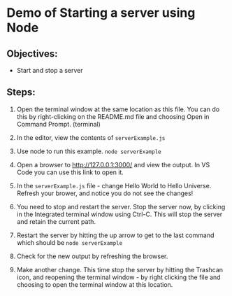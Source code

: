 # Demo of Starting a server using Node

## Objectives:
* Start and stop a server 

## Steps:
1. Open the terminal window at the same location as this file. You can do this by right-clicking on the README.md file and choosing Open in Command Prompt. (terminal)

1. In the editor, view the contents of `serverExample.js`

1. Use node to run this example. `node serverExample`

1. Open a browser to http://127.0.0.1:3000/ and view the output. In VS Code you can use this link to open it. 

1. In the `serverExample.js` file - change Hello World to Hello Universe. Refresh your brower, and notice you do not see the changes!

1. You need to stop and restart the server. Stop the server now, by clicking in the Integrated terminal window using Ctrl-C. This will stop the server and retain the current path.

1. Restart the server by hitting the up arrow to get to the last command which should be `node serverExample`

1. Check for the new output by refreshing the browser.

1. Make another change. This time stop the server by hitting the Trashcan icon, and reopening the terminal window - by right clicking the file and choosing to open the terminal window at this location.
